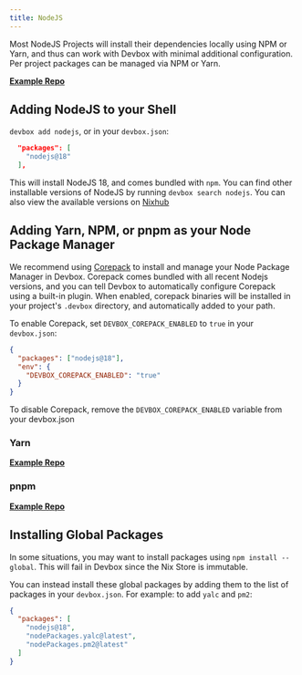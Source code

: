 ```yaml
---
title: NodeJS
---
```


Most NodeJS Projects will install their dependencies locally using NPM or Yarn, and thus can work with Devbox with minimal additional configuration. Per project packages can be managed via NPM or Yarn.

[**Example Repo**](https://github.com/jetify-com/devbox/tree/main/examples/development/nodejs)


## Adding NodeJS to your Shell

`devbox add nodejs`, or in your `devbox.json`:

```json
  "packages": [
    "nodejs@18"
  ],
```

This will install NodeJS 18, and comes bundled with `npm`. You can find other installable versions of NodeJS by running `devbox search nodejs`. You can also view the available versions on [Nixhub](https://www.nixhub.io/packages/nodejs)

## Adding Yarn, NPM, or pnpm as your Node Package Manager

We recommend using [Corepack](https://github.com/nodejs/corepack/) to install and manage your Node Package Manager in Devbox. Corepack comes bundled with all recent Nodejs versions, and you can tell Devbox to automatically configure Corepack using a built-in plugin. When enabled, corepack binaries will be installed in your project's `.devbox` directory, and automatically added to your path.

To enable Corepack, set `DEVBOX_COREPACK_ENABLED` to `true` in your `devbox.json`:

```json
{
  "packages": ["nodejs@18"],
  "env": {
    "DEVBOX_COREPACK_ENABLED": "true"
  }
}
```

To disable Corepack, remove the `DEVBOX_COREPACK_ENABLED` variable from your devbox.json

### Yarn

[**Example Repo**](https://github.com/jetify-com/devbox?folder=examples/development/nodejs/nodejs-yarn)


### pnpm

[**Example Repo**](https://github.com/jetify-com/devbox?folder=examples/development/nodejs/nodejs-pnpm)


## Installing Global Packages

In some situations, you may want to install packages using `npm install --global`. This will fail in Devbox since the Nix Store is immutable.

You can instead install these global packages by adding them to the list of packages in your `devbox.json`. For example: to add `yalc` and `pm2`:

```json
{
  "packages": [
    "nodejs@18",
    "nodePackages.yalc@latest",
    "nodePackages.pm2@latest"
  ]
}
```
